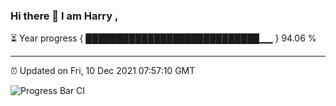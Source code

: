 ### Hi there 👋 I am Harry , 

⏳ Year progress { ████████████████████████████▁▁ } 94.06 %

---

⏰ Updated on Fri, 10 Dec 2021 07:57:10 GMT

![Progress Bar CI](https://github.com/duykhang68/duykhang68/workflows/Progress%20Bar%20CI/badge.svg)
